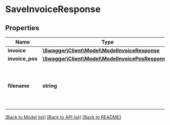 # SaveInvoiceResponse

## Properties
Name | Type | Description | Notes
------------ | ------------- | ------------- | -------------
**invoice** | [**\Swagger\Client\Model\ModelInvoiceResponse**](ModelInvoiceResponse.md) |  | [optional] 
**invoice_pos** | [**\Swagger\Client\Model\ModelInvoicePosResponse[]**](ModelInvoicePosResponse.md) |  | [optional] 
**filename** | **string** | Filename of a previously upload file which should be attached. | [optional] 

[[Back to Model list]](../../README.md#documentation-for-models) [[Back to API list]](../../README.md#documentation-for-api-endpoints) [[Back to README]](../../README.md)

